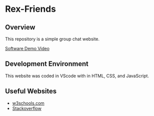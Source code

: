 # Rex-Friends
## Overview

This repository is a simple group chat website. 


[Software Demo Video]()

## Development Environment

This website was coded in VScode with in HTML, CSS, and JavaScript.


## Useful Websites

* [w3schools.com](https://www.w3schools.com/python/)
* [Stackoverflow](https://stackoverflow.com/questions/tagged/python)
